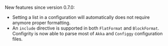 New features since version 0.7.0:

  - Setting a list in a configuration will automatically does not
    require anymore proper formatting.
  - An `include` directive is supported in both `FlatFormat` and
    `BlockFormat`. Configrity is now able to parse most of `Akka`
    and `Configgy` configuration files.

